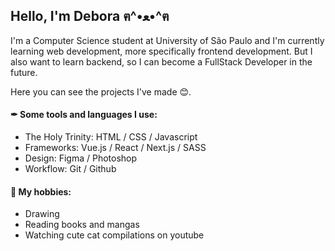 ## Hello, I'm Debora ฅ^•ﻌ•^ฅ

<!-- <img align="right" alt="GIF" src="https://64.media.tumblr.com/02fe459e5bca3740827acea411bb60d3/46ec5cecd78c394f-a2/s400x600/5420ce7fdc5e0a449a5136844c99b5b2e781b301.gifv" height=250px/>

<br/>
 -->

I'm a Computer Science student at University of São Paulo and I'm currently learning web development, more specifically frontend development. But I also want to learn backend, so I can become a FullStack Developer in the future. 

Here you can see the projects I've made 😊.

#### ✒ Some tools and languages I use:
- The Holy Trinity: HTML / CSS / Javascript
- Frameworks: Vue.js / React / Next.js / SASS
- Design: Figma / Photoshop 
- Workflow: Git / Github


#### 🌼 My hobbies:
- Drawing
- Reading books and mangas
- Watching cute cat compilations on youtube
